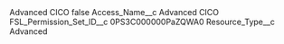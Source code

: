 <?xml version="1.0" encoding="UTF-8"?>
<CustomMetadata xmlns="http://soap.sforce.com/2006/04/metadata" xmlns:xsi="http://www.w3.org/2001/XMLSchema-instance" xmlns:xsd="http://www.w3.org/2001/XMLSchema">
    <label>Advanced CICO</label>
    <protected>false</protected>
    <values>
        <field>Access_Name__c</field>
        <value xsi:type="xsd:string">Advanced CICO</value>
    </values>
    <values>
        <field>FSL_Permission_Set_ID__c</field>
        <value xsi:type="xsd:string">0PS3C000000PaZQWA0</value>
    </values>
    <values>
        <field>Resource_Type__c</field>
        <value xsi:type="xsd:string">Advanced</value>
    </values>
</CustomMetadata>
